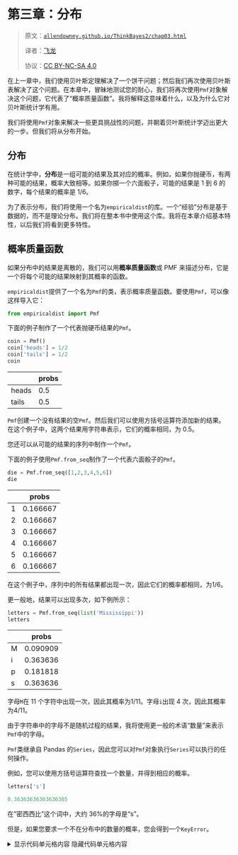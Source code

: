 # 第三章：分布

> 原文：[`allendowney.github.io/ThinkBayes2/chap03.html`](https://allendowney.github.io/ThinkBayes2/chap03.html)
> 
> 译者：[飞龙](https://github.com/wizardforcel)
> 
> 协议：[CC BY-NC-SA 4.0](http://creativecommons.org/licenses/by-nc-sa/4.0/)


在上一章中，我们使用贝叶斯定理解决了一个饼干问题；然后我们再次使用贝叶斯表解决了这个问题。在本章中，冒昧地测试您的耐心，我们将再次使用`Pmf`对象解决这个问题，它代表了“概率质量函数”。我将解释这意味着什么，以及为什么它对贝叶斯统计学有用。

我们将使用`Pmf`对象来解决一些更具挑战性的问题，并朝着贝叶斯统计学迈出更大的一步。但我们将从分布开始。

## 分布

在统计学中，**分布**是一组可能的结果及其对应的概率。例如，如果你抛硬币，有两种可能的结果，概率大致相等。如果你掷一个六面骰子，可能的结果是 1 到 6 的数字，每个结果的概率是 1/6。

为了表示分布，我们将使用一个名为`empiricaldist`的库。一个“经验”分布是基于数据的，而不是理论分布。我们将在整本书中使用这个库。我将在本章介绍基本特性，以后我们将看到更多特性。

## 概率质量函数

如果分布中的结果是离散的，我们可以用**概率质量函数**或 PMF 来描述分布，它是一个将每个可能的结果映射到其概率的函数。

`empiricaldist`提供了一个名为`Pmf`的类，表示概率质量函数。要使用`Pmf`，可以像这样导入它：

```py
from empiricaldist import Pmf 
```

下面的例子制作了一个代表抛硬币结果的`Pmf`。

```py
coin = Pmf()
coin['heads'] = 1/2
coin['tails'] = 1/2
coin 
```

|  | probs |
| --- | --- |
| heads | 0.5 |
| tails | 0.5 |

`Pmf`创建一个没有结果的空`Pmf`。然后我们可以使用方括号运算符添加新的结果。在这个例子中，这两个结果用字符串表示，它们的概率相同，为 0.5。

您还可以从可能的结果的序列中制作一个`Pmf`。

下面的例子使用`Pmf.from_seq`制作了一个代表六面骰子的`Pmf`。

```py
die = Pmf.from_seq([1,2,3,4,5,6])
die 
```

|  | probs |
| --- | --- |
| 1 | 0.166667 |
| 2 | 0.166667 |
| 3 | 0.166667 |
| 4 | 0.166667 |
| 5 | 0.166667 |
| 6 | 0.166667 |

在这个例子中，序列中的所有结果都出现一次，因此它们的概率都相同，为$1/6$。

更一般地，结果可以出现多次，如下例所示：

```py
letters = Pmf.from_seq(list('Mississippi'))
letters 
```

|  | probs |
| --- | --- |
| M | 0.090909 |
| i | 0.363636 |
| p | 0.181818 |
| s | 0.363636 |

字母`M`在 11 个字符中出现一次，因此其概率为$1/11$。字母`i`出现 4 次，因此其概率为$4/11$。

由于字符串中的字母不是随机过程的结果，我将使用更一般的术语“数量”来表示`Pmf`中的字母。

`Pmf`类继承自 Pandas 的`Series`，因此您可以对`Pmf`对象执行`Series`可以执行的任何操作。

例如，您可以使用方括号运算符查找一个数量，并得到相应的概率。

```py
letters['s'] 
```

```py
0.36363636363636365 
```

在“密西西比”这个词中，大约 36%的字母是“s”。

但是，如果您要求一个不在分布中的数量的概率，您会得到一个`KeyError`。

<details class="hide above-input"><summary aria-label="Toggle hidden content">显示代码单元格内容 隐藏代码单元格内容</summary>

```py
try:
    letters['t']
except KeyError as e:
    print(type(e)) 
```

```py
<class 'KeyError'> 
```</details>

您还可以将`Pmf`作为函数调用，括号中是一个字母。

```py
letters('s') 
```

```py
0.36363636363636365 
```

如果数量在分布中，结果是相同的。但如果它不在分布中，结果是`0`，而不是错误。

```py
letters('t') 
```

```py
0 
```

用括号，您还可以提供一个数量的序列，并得到一个概率的序列。

```py
die([1,4,7]) 
```

```py
array([0.16666667, 0.16666667, 0\.        ]) 
```

`Pmf`中的数量可以是字符串、数字或任何其他可以存储在 Pandas `Series`索引中的类型。如果您熟悉 Pandas，这将有助于您处理`Pmf`对象。但我会在我们继续的过程中解释您需要了解的内容。

## 重新讨论饼干问题

在本节中，我将使用`Pmf`来解决<<_TheCookieProblem>>中的饼干问题。以下是问题的陈述：

> 假设有两个碗饼干。
> 
> +   碗 1 中有 30 块香草饼干和 10 块巧克力饼干。
> +   
> +   碗 2 中包含 20 块香草饼干和 20 块巧克力饼干。
> +   
> 现在假设你随机选择一个碗，不看的情况下随机选择一块饼干。如果饼干是香草味的，那么它来自碗 1 的概率是多少？

这是一个表示两个假设及其先验概率的`Pmf`：

```py
prior = Pmf.from_seq(['Bowl 1', 'Bowl 2'])
prior 
```

|  | 概率 |
| --- | --- |
| 碗 1 | 0.5 |
| 碗 2 | 0.5 |

这个分布包含了每个假设的先验概率，被称为（等待它）**先验分布**。

根据新数据（香草饼干）更新分布，我们将先验概率乘以可能性。从碗 1 抽取香草饼干的可能性是`3/4`。碗 2 的可能性是`1/2`。

```py
likelihood_vanilla = [0.75, 0.5]
posterior = prior * likelihood_vanilla
posterior 
```

|  | 概率 |
| --- | --- |
| 碗 1 | 0.375 |
| 碗 2 | 0.250 |

结果是未归一化的后验概率；也就是说，它们不加起来为 1。为了使它们加起来为 1，我们可以使用`normalize`，这是`Pmf`提供的一个方法。

```py
posterior.normalize() 
```

```py
0.625 
```

`normalize`的返回值是数据的总概率，即$5/8$。

`posterior`包含了每个假设的后验概率，被称为（现在等待它）**后验分布**。

```py
posterior 
```

|  | 概率 |
| --- | --- |
| 碗 1 | 0.6 |
| 碗 2 | 0.4 |

从后验分布中，我们可以选择碗 1 的后验概率：

```py
posterior('Bowl 1') 
```

```py
0.6 
```

答案是 0.6。

使用`Pmf`对象的一个好处是可以轻松地使用更多数据进行连续更新。例如，假设你把第一块饼干放回去（碗的内容不变），然后再次从同一个碗中抽取。如果第二块饼干也是香草味的，我们可以像这样进行第二次更新：

```py
posterior *= likelihood_vanilla
posterior.normalize()
posterior 
```

|  | 概率 |
| --- | --- |
| 碗 1 | 0.692308 |
| 碗 2 | 0.307692 |

现在碗 1 的后验概率几乎为 70%。但是假设我们再次做同样的事情，拿到了一块巧克力饼干。

以下是新数据的可能性：

```py
likelihood_chocolate = [0.25, 0.5] 
```

这是更新。

```py
posterior *= likelihood_chocolate
posterior.normalize()
posterior 
```

|  | 概率 |
| --- | --- |
| 碗 1 | 0.529412 |
| 碗 2 | 0.470588 |

现在碗 1 的后验概率约为 53%。经过两块香草饼干和一块巧克力饼干后，后验概率接近 50/50。

## 101 个碗

接下来让我们解决一个有 101 个碗的饼干问题：

+   碗 0 中包含 0%的香草饼干，

+   碗 1 中包含 1%的香草饼干，

+   碗 2 中包含 2%的香草饼干，

等等，一直到

+   碗 99 中包含 99%的香草饼干，

+   碗 100 中包含所有的香草饼干。

与之前版本一样，只有两种饼干，香草味和巧克力味。所以碗 0 是全巧克力饼干，碗 1 是 99%巧克力，依此类推。

假设我们随机选择一个碗，随机选择一块饼干，结果是香草味。对于每个$x$的值，饼干来自碗$x$的概率是多少？

为了解决这个问题，我将使用`np.arange`制作一个表示 101 个假设的数组，编号从 0 到 100。

```py
import numpy as np

hypos = np.arange(101) 
```

我们可以使用这个数组来制作先验分布：

```py
prior = Pmf(1, hypos)
prior.normalize() 
```

```py
101 
```

正如这个例子所示，我们可以用两个参数初始化一个`Pmf`。第一个参数是先验概率；第二个参数是一系列数量。

在这个例子中，概率都是相同的，所以我们只需要提供其中一个；它会在假设之间“广播”。由于所有假设的先验概率相同，这个分布是**均匀**的。

以下是前几个假设及其概率。

```py
prior.head() 
```

|  | 概率 |
| --- | --- |
| 0 | 0.009901 |
| 1 | 0.009901 |
| 2 | 0.009901 |

数据的可能性是每个碗中香草饼干的比例，我们可以使用`hypos`来计算：

```py
likelihood_vanilla = hypos/100
likelihood_vanilla[:5] 
```

```py
array([0\.  , 0.01, 0.02, 0.03, 0.04]) 
```

现在我们可以按照通常的方式计算后验分布：

```py
posterior1 = prior * likelihood_vanilla
posterior1.normalize()
posterior1.head() 
```

|  | 概率 |
| --- | --- |
| 0 | 0.000000 |
| 1 | 0.000198 |
| 2 | 0.000396 |

以下图显示了先验分布和一块香草饼干后的后验分布。

<details class="hide above-input"><summary aria-label="Toggle hidden content">显示代码单元格内容 隐藏代码单元格内容</summary>

```py
from utils import decorate

def decorate_bowls(title):
    decorate(xlabel='Bowl #',
             ylabel='PMF',
             title=title) 
```</details> <details class="hide above-input"><summary aria-label="Toggle hidden content">显示代码单元格源代码 隐藏代码单元格源代码</summary>

```py
prior.plot(label='prior', color='C5')
posterior1.plot(label='posterior', color='C4')
decorate_bowls('Posterior after one vanilla cookie') 
```</details> ![_images/701c62bf2c16f3409268caa52f308c3fd97ff18bca98c2c39570565d9d994669.png](img/d87868edf23191fbc85c7a9989ee0b46.png)

Bowl 0 的后验概率是 0，因为它不含香草饼干。Bowl 100 的后验概率最高，因为它含有最多的香草饼干。在中间，后验分布的形状是一条线，因为似然性与碗的编号成比例。

现在假设我们把饼干放回去，再从同一个碗里拿出一个香草饼干。这是第二块饼干后的更新：

```py
posterior2 = posterior1 * likelihood_vanilla
posterior2.normalize() 
```

<details class="hide below-input"><summary aria-label="Toggle hidden content">显示代码单元格输出 隐藏代码单元格输出</summary>

```py
0.6699999999999999 
```</details>

这是后验分布的样子。

<details class="hide above-input"><summary aria-label="Toggle hidden content">显示代码单元格源代码 隐藏代码单元格源代码</summary>

```py
posterior2.plot(label='posterior', color='C4')
decorate_bowls('Posterior after two vanilla cookies') 
```</details> ![_images/8d5be774f70698721fdb924a5597d276eb33e3a6a93a40ae4bdeb93eba11c068.png](img/cdada6315d31a6de84999fd183ec872e.png)

两块香草饼干后，高编号的碗具有最高的后验概率，因为它们含有最多的香草饼干；低编号的碗具有最低的概率。

但是假设我们再次拿出一个巧克力饼干。这是更新后的情况：

```py
likelihood_chocolate = 1 - hypos/100

posterior3 = posterior2 * likelihood_chocolate
posterior3.normalize() 
```

<details class="hide below-input"><summary aria-label="Toggle hidden content">显示代码单元格输出 隐藏代码单元格输出</summary>

```py
0.2462686567164179 
```</details>

这是后验分布的样子。

<details class="hide above-input"><summary aria-label="Toggle hidden content">显示代码单元格源代码 隐藏代码单元格源代码</summary>

```py
posterior3.plot(label='posterior', color='C4')
decorate_bowls('Posterior after 2 vanilla, 1 chocolate') 
```</details> ![_images/0be0644c8193f2f4b40f05ab3ff5e273fa8ef6fbe3165c1b45aa9fee1f2f8e66.png](img/61b1f847d27a7edc447010533be12018.png)

现在 Bowl 100 已经被排除了，因为它不含巧克力饼干。但是高编号的碗仍然比低编号的碗更有可能，因为我们看到的香草饼干比巧克力饼干多。

事实上，后验分布的峰值在于 Bowl 67，这对应于我们观察到的数据中香草饼干的比例，$2/3$。

具有最高后验概率的数量被称为**MAP**，代表“最大后验概率”，其中“后验”是拉丁文中不必要的术语，表示“后验”。

要计算 MAP，我们可以使用`Series`方法`idxmax`：

```py
posterior3.idxmax() 
```

```py
67 
```

或者`Pmf`为相同的事情提供了一个更容易记住的名称：

```py
posterior3.max_prob() 
```

```py
67 
```

你可能会怀疑，这个例子并不是关于碗，而是关于估计比例。想象一下，你有一碗饼干。你不知道有多少比例的饼干是香草的，但你认为任何比例从 0 到 1 都是同样可能的。如果你拿出三块饼干，其中两块是香草的，你认为碗里的饼干比例是多少？我们刚刚计算的后验分布就是这个问题的答案。

我们将在下一章回到估计比例。但首先让我们使用`Pmf`来解决骰子问题。

## 骰子问题

在上一章中，我们使用贝叶斯表解决了骰子问题。以下是问题的陈述：

> 假设我有一个盒子，里面有一个 6 面骰子，一个 8 面骰子和一个 12 面骰子。我随机选择一个骰子，掷出来，然后报告结果是 1。我选择了 6 面骰子的概率是多少？

让我们使用`Pmf`来解决这个问题。我将使用整数来表示假设：

```py
hypos = [6, 8, 12] 
```

我们可以这样制作先验分布：

```py
prior = Pmf(1/3, hypos)
prior 
```

|  | 概率 |
| --- | --- |
| 6 | 0.333333 |
| 8 | 0.333333 |
| 12 | 0.333333 |

与前一个示例一样，先验概率被广播到了假设上。`Pmf`对象有两个属性：

+   `qs`包含了分布中的数量；

+   `ps`包含了相应的概率。

```py
prior.qs 
```

```py
array([ 6,  8, 12]) 
```

```py
prior.ps 
```

```py
array([0.33333333, 0.33333333, 0.33333333]) 
```

现在我们准备进行更新。以下是每个假设的数据的似然。

```py
likelihood1 = 1/6, 1/8, 1/12 
```

以下是更新。

```py
posterior = prior * likelihood1
posterior.normalize()
posterior 
```

|  | 概率 |
| --- | --- |
| 6 | 0.444444 |
| 8 | 0.333333 |
| 12 | 0.222222 |

6 面骰子的后验概率为$4/9$。

现在假设我再次掷同一个骰子，并得到了 7。以下是似然：

```py
likelihood2 = 0, 1/8, 1/12 
```

6 面骰子的似然是 0，因为在 6 面骰子上不可能得到 7。其他两个似然与上一次更新中的相同。

以下是更新：

```py
posterior *= likelihood2
posterior.normalize()
posterior 
```

|  | 概率 |
| --- | --- |
| 6 | 0.000000 |
| 8 | 0.692308 |
| 12 | 0.307692 |

在掷出 1 和 7 后，8 面骰子的后验概率约为 69%。

## 更新骰子

以下函数是上一节中更新的更一般版本：

```py
def update_dice(pmf, data):
  """Update pmf based on new data."""
    hypos = pmf.qs
    likelihood = 1 / hypos
    impossible = (data > hypos)
    likelihood[impossible] = 0
    pmf *= likelihood
    pmf.normalize() 
```

第一个参数是表示可能的骰子及其概率的`Pmf`。第二个参数是掷骰子的结果。

第一行从`Pmf`中选择了代表假设的数量。由于假设是整数，我们可以用它们来计算似然。一般来说，如果骰子有`n`面，那么任何可能结果的概率就是`1/n`。

但是，我们必须检查不可能的结果！如果结果超过了骰子的假设面数，那么该结果的概率就是 0。

`impossible`是一个布尔`Series`，对于每个不可能的结果都是`True`。我将其用作`likelihood`的索引，将相应的概率设置为 0。

最后，我将`pmf`乘以似然，并进行归一化。

以下是如何使用此函数来计算上一节中的更新。我从先验分布的新副本开始：

```py
pmf = prior.copy()
pmf 
```

|  | 概率 |
| --- | --- |
| 6 | 0.333333 |
| 8 | 0.333333 |
| 12 | 0.333333 |

并使用`update_dice`来进行更新。

```py
update_dice(pmf, 1)
update_dice(pmf, 7)
pmf 
```

|  | 概率 |
| --- | --- |
| 6 | 0.000000 |
| 8 | 0.692308 |
| 12 | 0.307692 |

结果是一样的。我们将在下一章中看到这个函数的一个版本。

## 总结

本章介绍了`empiricaldist`模块，它提供了`Pmf`，我们用它来表示一组假设及其概率。

`empiricaldist`基于 Pandas；`Pmf`类继承自 Pandas 的`Series`类，并提供了特定于概率质量函数的其他功能。我们将在整本书中使用`empiricaldist`中的`Pmf`和其他类，因为它们简化了代码并使其更易读。但我们也可以直接使用 Pandas 来做同样的事情。

我们使用`Pmf`来解决饼干问题和骰子问题，这些问题我们在上一章中看到了。使用`Pmf`可以很容易地对多个数据进行顺序更新。

我们还解决了一个更一般的饼干问题，有 101 个碗而不是两个。然后我们计算了 MAP，即具有最高后验概率的数量。

在下一章中，我将介绍欧洲问题，并使用二项分布。最后，我们将从使用贝叶斯定理转向进行贝叶斯统计。

但首先你可能想要做练习。

## 练习

**练习：**假设我有一个装有 6 面骰子、8 面骰子和 12 面骰子的盒子。我随机选择一个骰子，掷 4 次，并得到 1、3、5 和 7。我选择了 8 面骰子的概率是多少？

您可以使用`update_dice`函数或自行进行更新。

<details class="hide above-input"><summary aria-label="Toggle hidden content">显示代码单元格内容 隐藏代码单元格内容</summary>

```py
# Solution

pmf = prior.copy()
for data in [1, 3, 5, 7]:
    update_dice(pmf, data)

pmf 
```

|  | 概率 |
| --- | --- |
| 6 | 0.000000 |
| 8 | 0.835052 |

| 12 | 0.164948 |</details>

**练习：**在前一个版本的骰子问题中，先验概率是相同的，因为盒子里包含每种骰子。但是假设盒子里有 1 个 4 面骰子，2 个 6 面骰子，3 个 8 面骰子，4 个 12 面骰子和 5 个 20 面骰子。我选择一个骰子，掷出一个 7。我选择了一个 8 面骰子的概率是多少？

提示：要制作先验分布，请使用两个参数调用`Pmf`。

<details class="hide above-input"><summary aria-label="切换隐藏内容">显示代码单元格内容 隐藏代码单元格内容</summary>

```py
# Solution

# Notice that I don't bother to normalize the prior.
# The `Pmf` gets normalized during the update, so we
# don't have to normalize it before.

ps = [1,2,3,4,5]
qs = [4,6,8,12,20]
pmf = Pmf(ps, qs)
update_dice(pmf, 7)
pmf 
```

|  | 概率 |
| --- | --- |
| 4 | 0.000000 |
| 6 | 0.000000 |
| 8 | 0.391304 |
| 12 | 0.347826 |

| 20 | 0.260870 |</details>

**练习：**假设我有两个袜子抽屉。一个抽屉里有黑色和白色袜子的数量相同。另一个抽屉里有红色、绿色和蓝色袜子的数量相同。假设我随机选择一个抽屉，随机选择两只袜子，然后告诉你我拿到了一双相配的袜子。袜子是白色的概率是多少？

为简单起见，让我们假设两个抽屉里都有很多袜子，取出一只袜子对比例的变化可以忽略不计。

<details class="hide above-input"><summary aria-label="切换隐藏内容">显示代码单元格内容 隐藏代码单元格内容</summary>

```py
# Solution

# In the BlackWhite drawer, the probability of getting a match is 1/2
# In the RedGreenBlue drawer, the probability of a match is 1/3

hypos = ['BlackWhite', 'RedGreenBlue']
prior = Pmf(1/2, hypos)
likelihood = 1/2, 1/3
posterior = prior * likelihood
posterior.normalize()
posterior 
```

|  | 概率 |
| --- | --- |
| 黑白 | 0.6 |

| 红绿蓝 | 0.4 |</details> <details class="hide above-input"><summary aria-label="切换隐藏内容">显示代码单元格内容 隐藏代码单元格内容</summary>

```py
# Solution

# If I drew from the BlackWhite drawer, the probability the
# socks are white is 1/2

posterior['BlackWhite'] / 2 
```

```py
0.30000000000000004 
```</details>

**练习：**这是来自[贝叶斯数据分析](http://www.stat.columbia.edu/~gelman/book/)的一个问题：

> 埃尔维斯·普雷斯利有一个双胞胎兄弟（在出生时去世）。埃尔维斯是同卵双胞胎的概率是多少？

提示：1935 年，大约 2/3 的双胞胎是异卵的，1/3 是同卵的。

<details class="hide above-input"><summary aria-label="切换隐藏内容">显示代码单元格内容 隐藏代码单元格内容</summary>

```py
# Solution

# The trick to this question is to notice that Elvis's twin was a brother.
# If they were identical twins, it is certain they would be the same sex.
# If they were fraternal twins, the likelihood is only 50%.

# Here's a solution using a Bayes table

import pandas as pd

table = pd.DataFrame(index=['identical', 'fraternal'])
table['prior'] = 1/3, 2/3
table['likelihood'] = 1, 1/2

table['unnorm'] = table['prior'] * table['likelihood']
prob_data = table['unnorm'].sum()

table['posterior'] = table['unnorm'] / prob_data
table 
```

|  | 先验 | 似然 | 未归一化 | 后验 |
| --- | --- | --- | --- | --- |
| 相同 | 0.333333 | 1.0 | 0.333333 | 0.5 |

| 异卵 | 0.666667 | 0.5 | 0.333333 | 0.5 |</details> <details class="hide above-input"><summary aria-label="切换隐藏内容">显示代码单元格内容 隐藏代码单元格内容</summary>

```py
# Solution

# Here's a solution using a Pmf

hypos = ['identical', 'fraternal']
prior = Pmf([1/3, 2/3], hypos)
prior 
```

|  | 概率 |
| --- | --- |
| 相同 | 0.333333 |

| 异卵 | 0.666667 |</details> <details class="hide above-input"><summary aria-label="切换隐藏内容">显示代码单元格内容 隐藏代码单元格内容</summary>

```py
# Solution

likelihood = 1, 1/2
posterior = prior * likelihood
posterior.normalize()
posterior 
```

|  | 概率 |
| --- | --- |
| 相同 | 0.5 |

| 异卵 | 0.5 |</details>
